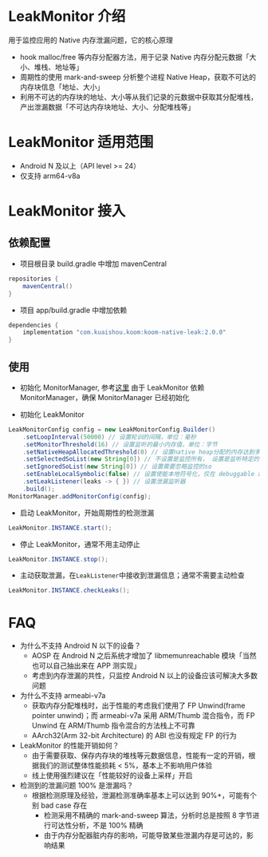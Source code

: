 # LeakMonitor 介绍

用于监控应用的 Native 内存泄漏问题，它的核心原理
- hook malloc/free 等内存分配器方法，用于记录 Native 内存分配元数据「大小、堆栈、地址等」
- 周期性的使用 mark-and-sweep 分析整个进程 Native Heap，获取不可达的内存块信息「地址、大小」
- 利用不可达的内存块的地址、大小等从我们记录的元数据中获取其分配堆栈，产出泄漏数据「不可达内存块地址、大小、分配堆栈等」

# LeakMonitor 适用范围
- Android N 及以上（API level >= 24）
- 仅支持 arm64-v8a

# LeakMonitor 接入
## 依赖配置
- 项目根目录 build.gradle 中增加 mavenCentral
```groovy
repositories {
    mavenCentral()
}
```
- 项目 app/build.gradle 中增加依赖
```groovy
dependencies {
    implementation "com.kuaishou.koom:koom-native-leak:2.0.0"
}
```
## 使用
- 初始化 MonitorManager, 参考[这里](../koom-monitor-base/README.zh-CN.md)
由于 LeakMonitor 依赖 MonitorManager，确保 MonitorManager 已经初始化

- 初始化 LeakMonitor
```java
LeakMonitorConfig config = new LeakMonitorConfig.Builder()
    .setLoopInterval(50000) // 设置轮训的间隔，单位：毫秒
    .setMonitorThreshold(16) // 设置监听的最小内存值，单位：字节
    .setNativeHeapAllocatedThreshold(0) // 设置native heap分配的内存达到多少阈值开始监控，单位：字节
    .setSelectedSoList(new String[0]) // 不设置是监控所有， 设置是监听特定的so,  比如监控libcore.so 填写 libcore 不带.so
    .setIgnoredSoList(new String[0]) // 设置需要忽略监控的so
    .setEnableLocalSymbolic(false) // 设置使能本地符号化，仅在 debuggable apk 下有用，release 请关闭
    .setLeakListener(leaks -> { }) // 设置泄漏监听器
    .build();
MonitorManager.addMonitorConfig(config);
```
- 启动 LeakMonitor，开始周期性的检测泄漏
```java
LeakMonitor.INSTANCE.start();
```
- 停止 LeakMonitor，通常不用主动停止
```java
LeakMonitor.INSTANCE.stop();
```
- 主动获取泄漏，在`LeakListener`中接收到泄漏信息；通常不需要主动检查
```java
LeakMonitor.INSTANCE.checkLeaks();
```
# FAQ
- 为什么不支持 Android N 以下的设备？
    - AOSP 在 Android N 之后系统才增加了 libmemunreachable 模块「当然也可以自己抽出来在 APP 测实现」
    - 考虑到内存泄漏的共性，只监控 Android N 以上的设备应该可解决大多数问题
- 为什么不支持 armeabi-v7a
    - 获取内存分配堆栈时，出于性能的考虑我们使用了 FP Unwind(frame pointer unwind)；而 armeabi-v7a 采用 ARM/Thumb 混合指令，而 FP Unwind 在 ARM/Thumb 指令混合的方法栈上不可靠
    - AArch32(Arm 32-bit Architecture) 的 ABI 也没有规定 FP 的行为
- LeakMonitor 的性能开销如何？
    - 由于需要获取、保存内存块的堆栈等元数据信息，性能有一定的开销，根据我们的测试整体性能损耗 < 5%，基本上不影响用户体验
    - 线上使用强烈建议在「性能较好的设备上采样」开启
- 检测到的泄漏问题 100% 是泄漏吗？
    - 根据检测原理及经验，泄漏检测准确率基本上可以达到 90%+，可能有个别 bad case 存在
        - 检测采用不精确的 mark-and-sweep 算法，分析时总是按照 8 字节进行可达性分析，不是 100% 精确
        - 由于内存分配器脏内存的影响，可能导致某些泄漏内存是可达的，影响结果